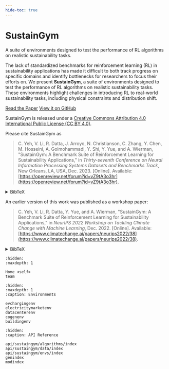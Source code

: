 ```yaml
---
hide-toc: true
---
```


# SustainGym

<p class="fs-6 fw-300">
A suite of environments designed to test the performance of RL algorithms on realistic sustainability tasks.
</p>

The lack of standardized benchmarks for reinforcement learning (RL) in sustainability applications has made it difficult to both track progress on specific domains and identify bottlenecks for researchers to focus their efforts on. We present **SustainGym**, a suite of environments designed to test the performance of RL algorithms on realistic sustainability tasks. These environments highlight challenges in introducing RL to real-world sustainability tasks, including physical constraints and distribution shift.

<p>
    <a href="https://openreview.net/forum?id=vZ9tA3o3hr" class="btn btn-blue fs-5 mb-4 mb-md-0 mr-2">Read the Paper</a>
    <a href="https://github.com/chrisyeh96/sustaingym/" class="btn fs-5 mb-4 mb-md-0">View it on GitHub</a>
</p>

SustainGym is released under a [Creative Commons Attribution 4.0 International Public License (CC BY 4.0)](https://creativecommons.org/licenses/by/4.0/).

Please cite SustainGym as

> C. Yeh, V. Li, R. Datta, J. Arroyo, N. Christianson, C. Zhang, Y. Chen, M. Hosseini, A. Golmohammadi, Y. Shi, Y. Yue, and A. Wierman, "SustainGym: A Benchmark Suite of Reinforcement Learning for Sustainability Applications," in _Thirty-seventh Conference on Neural Information Processing Systems Datasets and Benchmarks Track_, New Orleans, LA, USA, Dec. 2023. [Online]. Available: [https://openreview.net/forum?id=vZ9tA3o3hr](https://openreview.net/forum?id=vZ9tA3o3hr).

<details markdown="block">
<summary>BibTeX</summary>

```tex
@inproceedings{yeh2023sustaingym,
    title = {{SustainGym}: {Reinforcement} Learning Environments for Sustainable Energy Systems},
    author = {Yeh, Christopher and Li, Victor and Datta, Rajeev and Arroyo, Julio and Christianson, Nicolas and Zhang, Chi and Chen, Yize and Hosseini, Mehdi and Golmohammadi, Azarang and Shi, Yuanyuan and Yue, Yisong and Wierman, Adam},
    year = 2023,
    month = 12,
    booktitle = {Thirty-seventh Conference on Neural Information Processing Systems Datasets and Benchmarks Track},
    address = {New Orleans, LA, USA},
    url = {https://openreview.net/forum?id=vZ9tA3o3hr}
}
```

</details>

An earlier version of this work was published as a workshop paper:

> C. Yeh, V. Li, R. Datta, Y. Yue, and A. Wierman, "SustainGym: A Benchmark Suite of Reinforcement Learning for Sustainability Applications," in _NeurIPS 2022 Workshop on Tackling Climate Change with Machine Learning_, Dec. 2022. [Online]. Available: [https://www.climatechange.ai/papers/neurips2022/38](https://www.climatechange.ai/papers/neurips2022/38).

<details markdown="block">
<summary>BibTeX</summary>

```tex
@inproceedings{yeh2022sustaingym,
    title = {{SustainGym}: A Benchmark Suite of Reinforcement Learning for Sustainability Applications},
    author = {Yeh, Christopher and Li, Victor and Datta, Rajeev and Yue, Yisong and Wierman, Adam},
    year = 2022,
    month = 12,
    booktitle = {NeurIPS 2022 Workshop on Tackling Climate Change with Machine Learning},
    address = {New Orleans, LA, USA},
    url = {https://www.climatechange.ai/papers/neurips2022/38}
}
```

</details>

```{toctree}
:hidden:
:maxdepth: 1

Home <self>
team
```

```{toctree}
:hidden:
:maxdepth: 1
:caption: Environments

evchargingenv
electricitymarketenv
datacenterenv
cogenenv
buildingenv
```

```{toctree}
:hidden:
:caption: API Reference

api/sustaingym/algorithms/index
api/sustaingym/data/index
api/sustaingym/envs/index
genindex
modindex
```
